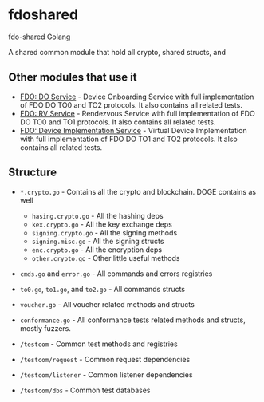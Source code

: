# fdoshared
fdo-shared Golang

A shared common module that hold all crypto, shared structs, and 

## Other modules that use it
- [FDO: DO Service](https://github.com/WebauthnWorks/fdo-do) - Device Onboarding Service with full implementation of FDO DO TO0 and TO2 protocols. It also contains all related tests.
- [FDO: RV Service](https://github.com/WebauthnWorks/fdo-rv) - Rendezvous Service with full implementation of FDO DO TO0 and TO1 protocols. It also contains all related tests.
- [FDO: Device Implementation Service](https://github.com/WebauthnWorks/fdo-device-implementation) - Virtual Device Implementation with full implementation of FDO DO TO1 and TO2 protocols. It also contains all related tests.


## Structure


- `*.crypto.go` - Contains all the crypto and blockchain. DOGE contains as well
    - `hasing.crypto.go` - All the hashing deps
    - `kex.crypto.go` - All the key exchange deps
    - `signing.crypto.go` - All the signing methods 
    - `signing.misc.go` - All the signing structs 
    - `enc.crypto.go` - All the encryption deps
    - `other.crypto.go` - Other little useful methods


- `cmds.go` and `error.go` - All commands and errors registries
- `to0.go`, `to1.go`, and `to2.go` - All commands structs
- `voucher.go` - All voucher related methods and structs

- `conformance.go` - All conformance tests related methods and structs, mostly fuzzers.

- `/testcom` - Common test methods and registries
- `/testcom/request` - Common request dependencies
- `/testcom/listener` - Common listener dependencies
- `/testcom/dbs` - Common test databases
